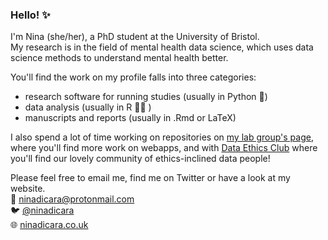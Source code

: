 ### Hello! ✨

I'm Nina (she/her), a PhD student at the University of Bristol.  
My research is in the field of mental health data science, which uses data science methods to understand mental health better.  

You'll find the work on my profile falls into three categories:  
- research software for running studies (usually in Python 🐍)  
- data analysis (usually in R 🏴‍☠️ )  
- manuscripts and reports (usually in .Rmd or LaTeX)  

I also spend a lot of time working on repositories on [my lab group's page](https://github.com/DynamicGenetics), where you'll find more work on webapps, and with [Data Ethics Club](https://github.com/very-good-science/data-ethics-club) where you'll find our lovely community of ethics-inclined data people! 

Please feel free to email me, find me on Twitter or have a look at my website.  
💌   ninadicara@protonmail.com  
🐦   [@ninadicara](https://twitter.com/ninadicara)  
🌐   [ninadicara.co.uk](https://ninadicara.co.uk)
